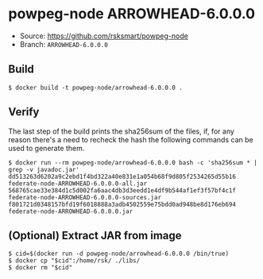 # powpeg-node ARROWHEAD-6.0.0.0

* Source: https://github.com/rsksmart/powpeg-node
* Branch: `ARROWHEAD-6.0.0.0`

## Build

```
$ docker build -t powpeg-node/arrowhead-6.0.0.0 .
```

## Verify

The last step of the build prints the sha256sum of the files, if, for any reason there's a need to recheck the hash the following commands can be used to generate them.

```
$ docker run --rm powpeg-node/arrowhead-6.0.0.0 bash -c 'sha256sum * | grep -v javadoc.jar'
dd513263d6202a9c2ebd1f4bd322a40e831e1a054b68f9d805f2534265d55b16  federate-node-ARROWHEAD-6.0.0.0-all.jar
568765cae33e384d1c5d002fa6aac4db3d3eedd1e4df9b544af1ef3f57bf4c1f  federate-node-ARROWHEAD-6.0.0.0-sources.jar
f801721d0348157bfd19f6018888a3adb4502559e75bdd0ad948be8d176eb694  federate-node-ARROWHEAD-6.0.0.0.jar
```

## (Optional) Extract JAR from image

```
$ cid=$(docker run -d powpeg-node/arrowhead-6.0.0.0 /bin/true)
$ docker cp "$cid":/home/rsk/ ./libs/
$ docker rm "$cid"
```
